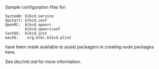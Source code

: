 Sample configuration files for:
```
SystemD: blkcd.service
Upstart: blkcd.conf
OpenRC:  blkcd.openrc
         blkcd.openrcconf
CentOS:  blkcd.init
macOS:    org.blkc.blkcd.plist
```
have been made available to assist packagers in creating node packages here.

See doc/init.md for more information.
